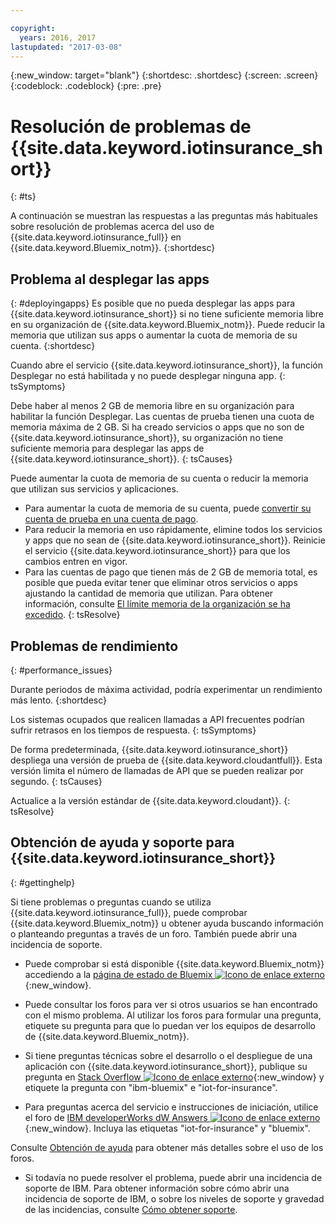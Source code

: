 ```yaml
---

copyright:
  years: 2016, 2017
lastupdated: "2017-03-08"
---
```


<!-- Common attributes used in the template are defined as follows: -->
{:new_window: target="blank"}
{:shortdesc: .shortdesc}
{:screen: .screen}
{:codeblock: .codeblock}
{:pre: .pre}


# Resolución de problemas de {{site.data.keyword.iotinsurance_short}}
{: #ts}

A continuación se muestran las respuestas a las preguntas más habituales sobre resolución de problemas acerca del uso de {{site.data.keyword.iotinsurance_full}} en {{site.data.keyword.Bluemix_notm}}.
{:shortdesc}

## Problema al desplegar las apps
{: #deployingapps}
Es posible que no pueda desplegar las apps para {{site.data.keyword.iotinsurance_short}} si no tiene suficiente memoria libre en su organización de {{site.data.keyword.Bluemix_notm}}. Puede reducir la memoria que utilizan sus apps o aumentar la cuota de memoria de su cuenta.
{:shortdesc}

Cuando abre el servicio {{site.data.keyword.iotinsurance_short}}, la función Desplegar no está habilitada y no puede desplegar ninguna app.
{: tsSymptoms}

Debe haber al menos 2 GB de memoria libre en su organización para habilitar la función Desplegar. Las cuentas de prueba tienen una cuota de memoria máxima de 2 GB. Si ha creado servicios o apps que no son de {{site.data.keyword.iotinsurance_short}}, su organización no tiene suficiente memoria para desplegar las apps de {{site.data.keyword.iotinsurance_short}}.
{: tsCauses}

Puede aumentar la cuota de memoria de su cuenta o reducir la memoria que utilizan sus servicios y aplicaciones.
- Para aumentar la cuota de memoria de su cuenta, puede [convertir su cuenta de prueba en una cuenta de pago](https://console.ng.bluemix.net/docs/pricing/index.html#pay-accounts).
- Para reducir la memoria en uso rápidamente, elimine todos los servicios y apps que no sean de {{site.data.keyword.iotinsurance_short}}. Reinicie el servicio {{site.data.keyword.iotinsurance_short}} para que los cambios entren en vigor.
- Para las cuentas de pago que tienen más de 2 GB de memoria total, es posible que pueda evitar tener que eliminar otros servicios o apps ajustando la cantidad de memoria que utilizan. Para obtener información, consulte [El límite memoria de la organización se ha excedido](https://console.ng.bluemix.net/docs/troubleshoot/ts_apps.html#ts_outofmemory).
{: tsResolve}

## Problemas de rendimiento
{: #performance_issues}

Durante periodos de máxima actividad, podría experimentar un rendimiento más lento.
{:shortdesc}

Los sistemas ocupados que realicen llamadas a API frecuentes podrían sufrir retrasos en los tiempos de respuesta.
{: tsSymptoms}

De forma predeterminada, {{site.data.keyword.iotinsurance_short}} despliega una versión de prueba de {{site.data.keyword.cloudantfull}}. Esta versión limita el número de llamadas de API que se pueden realizar por segundo.
{: tsCauses}

Actualice a la versión estándar de {{site.data.keyword.cloudant}}.
{: tsResolve}

## Obtención de ayuda y soporte para {{site.data.keyword.iotinsurance_short}}
{: #gettinghelp}

Si tiene problemas o preguntas cuando se utiliza {{site.data.keyword.iotinsurance_full}}, puede comprobar {{site.data.keyword.Bluemix_notm}} u obtener ayuda buscando información o planteando preguntas a través de un foro. También puede abrir una incidencia de soporte.

- Puede comprobar si está disponible {{site.data.keyword.Bluemix_notm}} accediendo a la [página de estado de Bluemix ![Icono de enlace externo](../../icons/launch-glyph.svg)](https://developer.ibm.com/bluemix/support/#status){:new_window}.

- Puede consultar los foros para ver si otros usuarios se han encontrado con el mismo problema. Al utilizar los foros para formular una pregunta, etiquete su pregunta para que lo puedan ver los equipos de desarrollo de {{site.data.keyword.Bluemix_notm}}.
  <!--Insert the appropriate Stack Overflow tag for your service for <service_keyword> in URL and text below:  -->
- Si tiene preguntas técnicas sobre el desarrollo o el despliegue de una aplicación con {{site.data.keyword.iotinsurance_short}}, publique su pregunta en [Stack Overflow ![Icono de enlace externo](../../icons/launch-glyph.svg)](http://stackoverflow.com/search?q=iot-insurance+ibm-bluemix){:new_window} y etiquete la pregunta con "ibm-bluemix" e "iot-for-insurance".
<!--Insert the appropriate dW Answers tag for your service for <service_keyword> in URL below:  -->
- Para preguntas acerca del servicio e instrucciones de iniciación, utilice el foro de [IBM developerWorks dW Answers ![Icono de enlace externo](../../icons/launch-glyph.svg)](https://developer.ibm.com/answers/topics/iot-insurance/?smartspace=bluemix){:new_window}. Incluya las etiquetas "iot-for-insurance" y "bluemix".

Consulte [Obtención de ayuda](https://www.{DomainName}/docs/support/index.html#getting-help) para obtener más detalles sobre el uso de los foros.

- Si todavía no puede resolver el problema, puede abrir una incidencia de soporte de IBM. Para obtener información sobre cómo abrir una incidencia de soporte de IBM, o sobre los niveles de soporte y gravedad de las incidencias, consulte [Cómo obtener soporte](../support/index.html#contacting-support).
